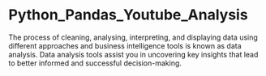 # Python_Pandas_Youtube_Analysis
The process of cleaning, analysing, interpreting, and displaying data using different approaches and business intelligence tools is known as data analysis. Data analysis tools assist you in uncovering key insights that lead to better informed and successful decision-making. 
